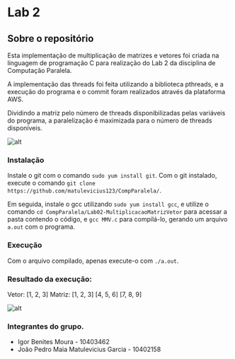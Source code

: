# Lab 2

## Sobre o repositório
Esta implementação de multiplicação de matrizes e vetores foi criada na linguagem de programação C para realização do Lab 2 da disciplina de Computação Paralela. 

A implementação das threads foi feita utilizando a biblioteca pthreads, e a execução do programa e o commit foram realizados através da plataforma AWS.

Dividindo a matriz pelo número de threads disponibilizadas pelas variáveis do programa, a paralelização é maximizada para o número de threads disponíveis.

![alt](/Lab02-MultiplicacaoMatrizVetor/img/1.png)

### Instalação
Instale o git com o comando `sudo yum install git`. Com o git instalado, execute o comando `git clone https://github.com/matulevicius123/CompParalela/`.


Em seguida, instale o gcc utilizando `sudo yum install gcc`, e utilize o comando `cd CompParalela/Lab02-MultiplicacaoMatrizVetor` para acessar a pasta contendo o código, e `gcc MMV.c` para compilá-lo, gerando 
um arquivo `a.out` com o programa.

### Execução
Com o arquivo compilado, apenas execute-o com `./a.out`.

### Resultado da execução:
Vetor: [1, 2, 3]
Matriz: [1, 2, 3]
        [4, 5, 6]
        [7, 8, 9]
        
![alt](/Lab02-MultiplicacaoMatrizVetor/img/2.png)

### Integrantes do grupo.
- Igor Benites Moura - 10403462
- João Pedro Maia Matulevicius Garcia - 10402158
